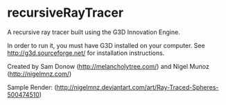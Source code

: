 recursiveRayTracer
==================

A recursive ray tracer built using the G3D Innovation Engine.

In order to run it, you must have G3D installed on your computer. See http://g3d.sourceforge.net/ for installation instructions.

Created by Sam Donow (http://melancholytree.com/) and Nigel Munoz (http://nigelmnz.com/)

Sample Render: (http://nigelmnz.deviantart.com/art/Ray-Traced-Spheres-500474510)
